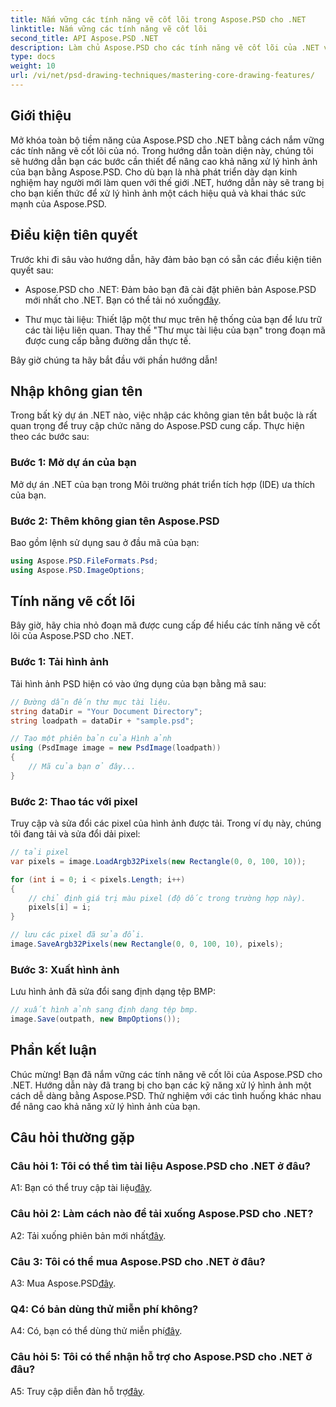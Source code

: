 ```yaml
---
title: Nắm vững các tính năng vẽ cốt lõi trong Aspose.PSD cho .NET
linktitle: Nắm vững các tính năng vẽ cốt lõi
second_title: API Aspose.PSD .NET
description: Làm chủ Aspose.PSD cho các tính năng vẽ cốt lõi của .NET với hướng dẫn từng bước của chúng tôi. Nâng cao kỹ năng xử lý hình ảnh một cách dễ dàng.
type: docs
weight: 10
url: /vi/net/psd-drawing-techniques/mastering-core-drawing-features/
---
```

## Giới thiệu

Mở khóa toàn bộ tiềm năng của Aspose.PSD cho .NET bằng cách nắm vững các tính năng vẽ cốt lõi của nó. Trong hướng dẫn toàn diện này, chúng tôi sẽ hướng dẫn bạn các bước cần thiết để nâng cao khả năng xử lý hình ảnh của bạn bằng Aspose.PSD. Cho dù bạn là nhà phát triển dày dạn kinh nghiệm hay người mới làm quen với thế giới .NET, hướng dẫn này sẽ trang bị cho bạn kiến thức để xử lý hình ảnh một cách hiệu quả và khai thác sức mạnh của Aspose.PSD.

## Điều kiện tiên quyết

Trước khi đi sâu vào hướng dẫn, hãy đảm bảo bạn có sẵn các điều kiện tiên quyết sau:

-  Aspose.PSD cho .NET: Đảm bảo bạn đã cài đặt phiên bản Aspose.PSD mới nhất cho .NET. Bạn có thể tải nó xuống[đây](https://releases.aspose.com/psd/net/).

- Thư mục tài liệu: Thiết lập một thư mục trên hệ thống của bạn để lưu trữ các tài liệu liên quan. Thay thế "Thư mục tài liệu của bạn" trong đoạn mã được cung cấp bằng đường dẫn thực tế.

Bây giờ chúng ta hãy bắt đầu với phần hướng dẫn!

## Nhập không gian tên

Trong bất kỳ dự án .NET nào, việc nhập các không gian tên bắt buộc là rất quan trọng để truy cập chức năng do Aspose.PSD cung cấp. Thực hiện theo các bước sau:

### Bước 1: Mở dự án của bạn

Mở dự án .NET của bạn trong Môi trường phát triển tích hợp (IDE) ưa thích của bạn.

### Bước 2: Thêm không gian tên Aspose.PSD

Bao gồm lệnh sử dụng sau ở đầu mã của bạn:

```csharp
using Aspose.PSD.FileFormats.Psd;
using Aspose.PSD.ImageOptions;
```

## Tính năng vẽ cốt lõi

Bây giờ, hãy chia nhỏ đoạn mã được cung cấp để hiểu các tính năng vẽ cốt lõi của Aspose.PSD cho .NET.

### Bước 1: Tải hình ảnh

Tải hình ảnh PSD hiện có vào ứng dụng của bạn bằng mã sau:

```csharp
// Đường dẫn đến thư mục tài liệu.
string dataDir = "Your Document Directory";
string loadpath = dataDir + "sample.psd";

// Tạo một phiên bản của Hình ảnh
using (PsdImage image = new PsdImage(loadpath))
{
    // Mã của bạn ở đây...
}
```

### Bước 2: Thao tác với pixel

Truy cập và sửa đổi các pixel của hình ảnh được tải. Trong ví dụ này, chúng tôi đang tải và sửa đổi dải pixel:

```csharp
// tải pixel
var pixels = image.LoadArgb32Pixels(new Rectangle(0, 0, 100, 10));

for (int i = 0; i < pixels.Length; i++)
{
    // chỉ định giá trị màu pixel (độ dốc trong trường hợp này).
    pixels[i] = i;
}

// lưu các pixel đã sửa đổi.
image.SaveArgb32Pixels(new Rectangle(0, 0, 100, 10), pixels);
```

### Bước 3: Xuất hình ảnh

Lưu hình ảnh đã sửa đổi sang định dạng tệp BMP:

```csharp
// xuất hình ảnh sang định dạng tệp bmp.
image.Save(outpath, new BmpOptions());
```

## Phần kết luận

Chúc mừng! Bạn đã nắm vững các tính năng vẽ cốt lõi của Aspose.PSD cho .NET. Hướng dẫn này đã trang bị cho bạn các kỹ năng xử lý hình ảnh một cách dễ dàng bằng Aspose.PSD. Thử nghiệm với các tình huống khác nhau để nâng cao khả năng xử lý hình ảnh của bạn.

## Câu hỏi thường gặp

### Câu hỏi 1: Tôi có thể tìm tài liệu Aspose.PSD cho .NET ở đâu?

 A1: Bạn có thể truy cập tài liệu[đây](https://reference.aspose.com/psd/net/).

### Câu hỏi 2: Làm cách nào để tải xuống Aspose.PSD cho .NET?

 A2: Tải xuống phiên bản mới nhất[đây](https://releases.aspose.com/psd/net/).

### Câu 3: Tôi có thể mua Aspose.PSD cho .NET ở đâu?

 A3: Mua Aspose.PSD[đây](https://purchase.aspose.com/buy).

### Q4: Có bản dùng thử miễn phí không?

 A4: Có, bạn có thể dùng thử miễn phí[đây](https://releases.aspose.com/).

### Câu hỏi 5: Tôi có thể nhận hỗ trợ cho Aspose.PSD cho .NET ở đâu?

 A5: Truy cập diễn đàn hỗ trợ[đây](https://forum.aspose.com/c/psd/34).